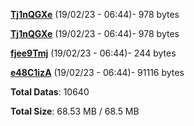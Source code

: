[**Tj1nQGXe**](/data/Tj1nQGXe.txt) (19/02/23 - 06:44)- 978 bytes

[**Tj1nQGXe**](/data/Tj1nQGXe.txt) (19/02/23 - 06:44)- 978 bytes

[**fjee9Tmj**](/data/fjee9Tmj.txt) (19/02/23 - 06:44)- 244 bytes

[**e48C1izA**](/data/e48C1izA.txt) (19/02/23 - 06:44)- 91116 bytes

**Total Datas**: 10640

**Total Size**: 68.53 MB / 68.5 MB